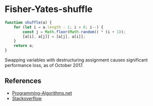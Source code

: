 # Fisher-Yates-shuffle

```js
function shuffle(a) {
    for (let i = a.length - 1; i > 0; i--) {
        const j = Math.floor(Math.random() * (i + 1));
        [a[i], a[j]] = [a[j], a[i]];
    }
    return a;
}
```
Swapping variables with destructuring assignment causes significant performance
loss, as of October 2017.

## References
* [Programming-Algorithms.net](https://www.programming-algorithms.net/article/43676/Fisher-Yates-shuffle)
* [Stackoverflow](https://stackoverflow.com/questions/6274339/how-can-i-shuffle-an-array)
